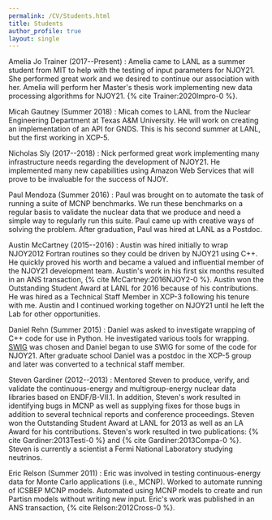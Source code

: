 ```yaml
---
permalink: /CV/Students.html
title: Students
author_profile: true
layout: single
---
```


<!-- Ryan Siggins (Summer 2021) -->

Amelia Jo Trainer (2017--Present)
: Amelia came to LANL as a summer student from MIT to help with the testing of input parameters for NJOY21. She performed great work and we desired to continue our association with her. Amelia will perform her Master's thesis work implementing new data processing algorithms for NJOY21. {% cite Trainer:2020Impro-0 %}.

Micah Gautney (Summer 2018)
: Micah comes to LANL from the Nuclear Engineering Department at Texas A&M University. He will work on creating an implementation of an API for GNDS. This is his second summer at LANL, but the first working in XCP-5.

Nicholas Sly (2017--2018)
: Nick performed great work implementing many infrastructure needs regarding the development of NJOY21. He implemented many new capabilities using Amazon Web Services that will prove to be invaluable for the success of NJOY.

Paul Mendoza (Summer 2016)
: Paul was brought on to automate the task of running a suite of MCNP benchmarks. We run these benchmarks on a regular basis to validate the nuclear data that we produce and need a simple way to regularly run this suite. Paul came up with creative ways of solving the problem. After graduation, Paul was hired at LANL as a Postdoc.

Austin McCartney (2015--2016)
: Austin was hired initially to wrap NJOY2012 Fortran routines so they could be driven by NJOY21 using C++. He quickly proved his worth and became a valued and influential member of the NJOY21 development team. Austin's work in his first six months resulted in an ANS transaction, {% cite McCartney:2016NJOY2-0 %}. Austin won the Outstanding Student Award at LANL for 2016 because of his contributions. He was hired as a Technical Staff Member in XCP-3 following his tenure with me. Austin and I continued working together on NJOY21 until he left the Lab for other opportunities.

Daniel Rehn (Summer 2015)
: Daniel was asked to investigate wrapping of C++ code for use in Python. He investigated various tools for wrapping. [SWIG](http://swig.org) was chosen and Daniel began to use SWIG for some of the code for NJOY21. After graduate school Daniel was a postdoc in the XCP-5 group and later was converted to a technical staff member.

Steven Gardiner (2012--2013)
: Mentored Steven to produce, verify, and validate the continuous-energy and multigroup-energy nuclear data libraries based on ENDF/B-VII.1. In addition, Steven's work resulted in identifying bugs in MCNP as well as supplying fixes for those bugs in addition to several technical reports and conference proceedings. Steven won the Outstanding Student Award at LANL for 2013 as well as an LA Award for his contributions. Steven's work resulted in two publications: {% cite Gardiner:2013Testi-0 %} and {% cite Gardiner:2013Compa-0 %}. Steven is currently a scientist a Fermi National Laboratory studying neutrinos.

Eric Relson (Summer 2011)
: Eric was involved in testing continuous-energy data for Monte Carlo applications (i.e., MCNP). Worked to automate running of ICSBEP MCNP models. Automated using MCNP models to create and run Partisn models without writing new input. Eric's work was published in an ANS transaction, {% cite Relson:2012Cross-0 %}.
